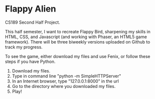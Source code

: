 # Flappy Alien

CS189 Second Half Project.

This half semester, I want to recreate Flappy Bird, sharpening my skills in HTML, CSS, and Javascript (and working with Phaser, an HTML5 game framework). There will be three biweekly versions uploaded on Github to track my progress.

To see the game, either download my files and use Fenix, or follow these steps if you have Python.

1. Download my files. <br>
2. Type in command line "python -m SimpleHTTPServer" <br>
3. In an Internet browser, type "127.0.0.1:8000" in the url <br>
4. Go to the directory where you downloaded my files. <br>
5. Play!<br>
